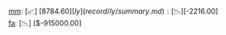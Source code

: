 [mm](record/mm/summary.md): [📈] [$8784.60]  
[ly](record/ly/summary.md): [📉] [$-2216.00]  
[fa](record/fa/summary.md): [📉] [$-915000.00]  
